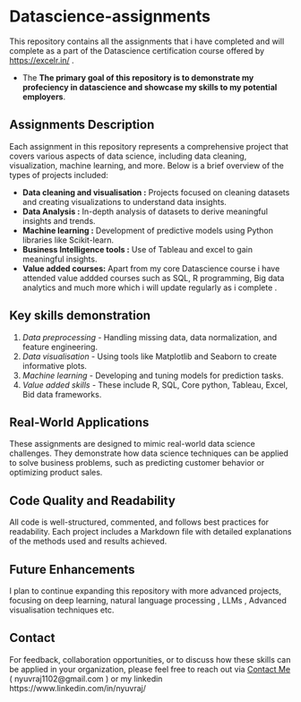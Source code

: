 # Datascience-assignments
This repository contains all the assignments that i have completed and will complete as a part of the Datascience certification course offered by https://excelr.in/ .
- The __The primary goal of this repository is to demonstrate my profeciency in datascience and showcase my skills to my potential employers__.

<h2> Assignments Description</h2>
Each assignment in this repository represents a comprehensive project that covers various aspects of data science, including data cleaning, visualization, machine learning, and more. Below is a brief overview of the types of projects included:

 - __Data cleaning and visualisation :__ Projects focused on cleaning datasets and creating visualizations to understand data insights.
 - __Data Analysis :__ In-depth analysis of datasets to derive meaningful insights and trends.
 - __Machine learning :__ Development of predictive models using Python libraries like Scikit-learn.
 - __Business Intelligence tools :__ Use of Tableau and  excel to gain meaningful insights.
 - __Value added courses:__ Apart from my core Datascience course i have attended value addded courses such as SQL, R programming, Big data analytics and much more which i will update regularly as i complete .

<h2>Key skills demonstration</h2>

1. *Data preprocessing*   - Handling missing data, data normalization, and feature engineering.      
2. *Data visualisation*  - Using tools like Matplotlib and Seaborn to create informative plots.
3. *Machine learning*    - Developing and tuning models for prediction tasks.
4. *Value added skills*  - These include R, SQL, Core python, Tableau, Excel, Bid data frameworks.

<h2>Real-World Applications</h2>

These assignments are designed to mimic real-world data science challenges.
They demonstrate how data science techniques can be applied to solve business problems, such as predicting customer behavior or optimizing product sales.

<h2>Code Quality and Readability</h2>

All code is well-structured, commented, and follows best practices for readability.
Each project includes a Markdown file with detailed explanations of the methods used and results achieved.

<h2>Future Enhancements</h2>
I plan to continue expanding this repository with more advanced projects, focusing on deep learning, natural language processing , LLMs , Advanced visualisation techniques etc.

<h2>Contact</h2>
For feedback, collaboration opportunities, or to discuss how these skills can be applied in your organization, please feel free to reach out via <a href="mailto:nyuvraj1102@gmail.com">Contact Me</a> ( nyuvraj1102@gmail.com )
or my linkedin https://www.linkedin.com/in/nyuvraj/ 

